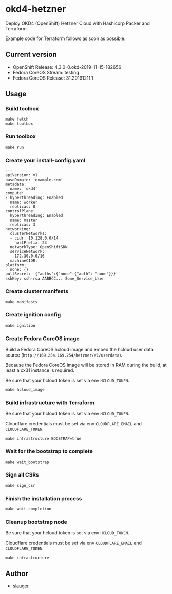 # okd4-hetzner

Deploy OKD4 (OpenShift) Hetzner Cloud with Hashicorp Packer and Terraform.

Example code for Terraform follows as soon as possible.

## Current version

- OpenShift Release: 4.3.0-0.okd-2019-11-15-182656
- Fedora CoreOS Stream: testing
- Fedora CoreOS Release: 31.20191211.1

## Usage

### Build toolbox

```
make fetch
make toolbox
```

### Run toolbox

```
make run
```

### Create your install-config.yaml

```
---
apiVersion: v1
baseDomain: 'example.com'
metadata:
  name: 'okd4'
compute:
- hyperthreading: Enabled
  name: worker
  replicas: 0
controlPlane:
  hyperthreading: Enabled
  name: master
  replicas: 3
networking:
  clusterNetworks:
  - cidr: 10.128.0.0/14
    hostPrefix: 23
  networkType: OpenShiftSDN
  serviceNetwork:
  - 172.30.0.0/16
  machineCIDR:
platform:
  none: {}
pullSecret: '{"auths":{"none":{"auth": "none"}}}'
sshKey: ssh-rsa AABBCC... Some_Service_User
```

### Create cluster manifests

```
make manifests
```

### Create ignition config

```
make ignition
```

### Create Fedora CoreOS image

Build a Fedora CoreOS hcloud image and embed the hcloud user data source (`http://169.254.169.254/hetzner/v1/userdata`).

Because the Fedora CoreOS image will be stored in RAM during the build, at least a cx31 instance is required.

Be sure that your hcloud token is set via env `HCLOUD_TOKEN`.

```
make hcloud_image
```

### Build infrastructure with Terraform

Be sure that your hcloud token is set via env `HCLOUD_TOKEN`.

Cloudflare credentials must be set via env `CLOUDFLARE_EMAIL` and `CLOUDFLARE_TOKEN`.

```
make infrastructure BOOSTRAP=true
```

### Wait for the bootstrap to complete

```
make wait_bootstrap
```

### Sign all CSRs

```
make sign_csr
```

### Finish the installation process

```
make wait_completion
```

### Cleanup bootstrap node

Be sure that your hcloud token is set via env `HCLOUD_TOKEN`.

Cloudflare credentials must be set via env `CLOUDFLARE_EMAIL` and `CLOUDFLARE_TOKEN`.

```
make infrastructure
```

## Author

- [slauger](https://github.com/slauger)

